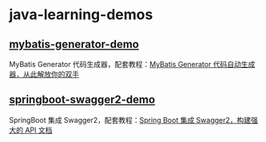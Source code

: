 # java-learning-demos

## [mybatis-generator-demo](https://github.com/cunyu1943/java-learning-demos/tree/main/mybatis-generator-demo)

MyBatis Generator 代码生成器，配套教程：[MyBatis Generator 代码自动生成器，从此解放你的双手](https://blog.csdn.net/github_39655029/article/details/121927666)

## [springboot-swagger2-demo](https://github.com/cunyu1943/java-learning-demos/tree/main/springboot-swagger-demo)

SpringBoot 集成 Swagger2，配套教程：[Spring Boot 集成 Swagger2，构建强大的 API 文档](https://mp.weixin.qq.com/s/Z4D2p9hDVNM15SnXvz661w)
